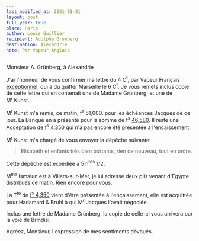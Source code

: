 ```yaml
---
last_modified_at: 2021-01-31
layout: post
full_year: true
place: Paris
author: Louis Guillier
recipient: Adolphe Grünberg
destination: Alexandrie
note: Par Vapeur Anglais
---
```


Monsieur A. Grünberg, à Alexandrie

J'ai l'honneur de vous confirmer ma lettre du 4 C<sup>t</sup>, par Vapeur Français
<ins>exceptionnel</ins>, qui a du quitter Marseille le 6 C<sup>t</sup>. Je vous remets inclus copie
de cette lettre qui en contenait une de Madame Grünberg, et une de M<sup>r</sup> Kunst.

M<sup>r</sup> Kunst m'a remis, ce matin, f<sup>s</sup> 51,000. pour les échéances Jacques de ce
jour. La Banque en a présenté pour la somme de f<sup>s</sup> <ins>46,580</ins>. Il reste une
Acceptation de <ins>f<sup>s</sup> 4,350</ins> qui n'a pas encore été présentée à l'encaissement.

M<sup>r</sup> Kunst m'a chargé de vous envoyer la dépêche suivante:

> Elisabeth et enfants très bien portants, rien de nouveau, tout en ordre.

Cette dépêche est expédiée à 5 h<sup>res</sup> 1/2.

M<sup>me</sup> Ismalun est à Villers-sur-Mer, je lui adresse deux plis venant d'Egypte
distribués ce matin. Rien encore pour vous.

La T<sup>te</sup>  de <ins>f<sup>s</sup> 4,350</ins> vient d'être présentée à l'encaissement, elle est
acquittée pour Hadamard & Bruhl à qui M<sup>r</sup> Jacques l'avait négociée.

Inclus une lettre de Madame Grünberg, la copie de celle-ci vous arrivera par la
voie de Brindisi.

Agréez, Monsieur, l'expression de mes sentiments dévoués.
